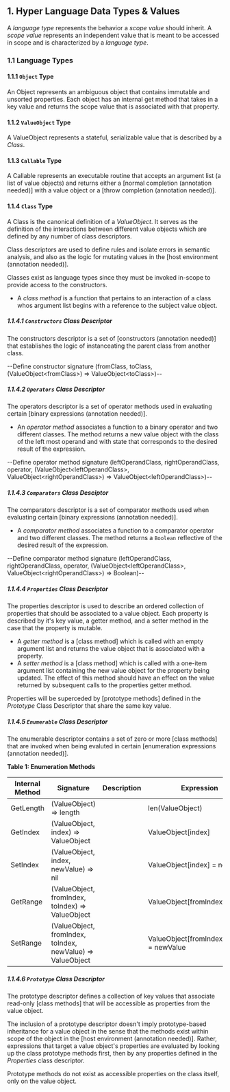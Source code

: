 ## 1. Hyper Language Data Types & Values

A _language type_ represents the behavior a _scope value_ should inherit. A _scope value_ represents an independent value that is meant to be accessed in scope and is characterized by a _language type_.

### 1.1 Language Types

#### 1.1.1 `Object` Type

An Object represents an ambiguous object that contains immutable and unsorted properties. Each object has an internal get method that takes in a key value and returns the scope value that is associated with that property.

#### 1.1.2 `ValueObject` Type

A ValueObject represents a stateful, serializable value that is described by a _Class_.

#### 1.1.3 `Callable` Type

A Callable represents an executable routine that accepts an argument list (a list of value objects) and returns either a [normal completion (annotation needed)] with a value object or a [throw completion (annotation needed)].

#### 1.1.4 `Class` Type

A Class is the canonical definition of a _ValueObject_. It serves as the definition of the interactions between different value objects which are defined by any number of class descriptors.

Class descriptors are used to define rules and isolate errors in semantic analysis, and also as the logic for mutating values in the [host environment (annotation needed)].

Classes exist as language types since they must be invoked in-scope to provide access to the constructors.

- A _class method_ is a function that pertains to an interaction of a class whos argument list begins with a reference to the subject value object.

##### 1.1.4.1 `Constructors` Class Descriptor

The constructors descriptor is a set of [constructors (annotation needed)] that establishes the logic of instanceating the parent class from another class.

--Define constructor signature (fromClass, toClass, (ValueObject\<fromClass>) => ValueObject\<toClass>)--

##### 1.1.4.2 `Operators` Class Descriptor

The operators descriptor is a set of operator methods used in evaluating certain [binary expressions (annotation needed)].

<!--this assumes that all binary expressions should assume leftOperandClass, but that might not always be the case. for instance in JS `true && "some value"` yields `"some value"`. might be useful logic in some cases-->

- An _operator method_ associates a function to a binary operator and two different classes. The method returns a new value object with the class of the left most operand and with state that corresponds to the desired result of the expression.

--Define operator method signature (leftOperandClass, rightOperandClass, operator, (ValueObject\<leftOperandClass>, ValueObject\<rightOperandClass>) => ValueObject\<leftOperandClass>)--

##### 1.1.4.3 `Comparators` Class Desciptor

The comparators descriptor is a set of comparator methods used when evaluating certain [binary expressions (annotation needed)].

- A _comparator method_ associates a function to a comparator operator and two different classes. The method returns a `Boolean` reflective of the desired result of the expression.

--Define comparator method signature (leftOperandClass, rightOperandClass, operator, (ValueObject\<leftOperandClass>, ValueObject\<rightOperandClass>) => Boolean)--

##### 1.1.4.4 `Properties` Class Descriptor

The properties descriptor is used to describe an ordered collection of properties that should be associated to a value object. Each property is described by it's key value, a getter method, and a setter method in the case that the property is mutable.

- A _getter method_ is a [class method] which is called with an empty argument list and returns the value object that is associated with a property.
- A _setter method_ is a [class method] which is called with a one-item argument list containing the new value object for the property being updated. The effect of this method should have an effect on the value returned by subsequent calls to the properties getter method.

Properties will be superceded by [prototype methods] defined in the _Prototype_ Class Descriptor that share the same key value.

##### 1.1.4.5 `Enumerable` Class Descriptor

The enumerable descriptor contains a set of zero or more [class methods] that are invoked when being evaluted in certain [enumeration expressions (annotation needed)].

**Table 1: Enumeration Methods**

| Internal Method | Signature                                                  | Description | Expression                                |
| --------------- | ---------------------------------------------------------- | ----------- | ----------------------------------------- |
| GetLength       | (ValueObject) => length                                    |             | len(ValueObject)                          |
| GetIndex        | (ValueObject, index) => ValueObject                        |             | ValueObject[index]                        |
| SetIndex        | (ValueObject, index, newValue) => nil                      |             | ValueObject[index] = newValue             |
| GetRange        | (ValueObject, fromIndex, toIndex) => ValueObject           |             | ValueObject[fromIndex:toIndex]            |
| SetRange        | (ValueObject, fromIndex, toIndex, newValue) => ValueObject |             | ValueObject[fromIndex:toIndex] = newValue |

##### 1.1.4.6 `Prototype` Class Descriptor

The prototype descriptor defines a collection of key values that associate read-only [class methods] that will be accessible as properties from the value object.

The inclusion of a prototype descriptor doesn't imply prototype-based inheritance for a value object in the sense that the methods exist within scope of the object in the [host environment (annotation needed)]. Rather, expressions that target a value object's properties are evaluated by looking up the class prototype methods first, then by any properties defined in the _Properties_ class descriptor.

Prototype methods do not exist as accessible properties on the class itself, only on the value object.

<!-- TODO: write these
### 1.2 Language Primitives

#### 1.2.1 `nil` Primitive

#### 1.2.2 `Boolean` Primitive

#### 1.2.3 `String` Primitive

#### 1.2.4 Numeric Primitives

##### 1.2.4.1 `Number` Primitive

##### 1.2.4.2 `Double` Primitive

##### 1.2.4.3 `Float` Primitive

##### 1.2.4.4 `Integer` Primitive

#### 1.2.5 `DateTime` Primitive

#### 1.2.6 `Map` Primitive

### 1.3 Language

#### 1.3.1 `Nilable`

#### 1.3.2 `Array`

#### 1.3.3 `Map`

#### 1.3.4 `Error`

#### 1.3.5 `Function`

##### 1.3.5.1 Additional scope

##### 1.3.5.2 `guard` Directive -->
